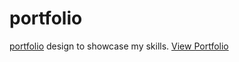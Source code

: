 # portfolio
  [portfolio](https://abdullahmuslim.github.io/portfolio/) design to showcase my skills. [View Portfolio](https://abdullahmuslim.github.io/portfolio/)
